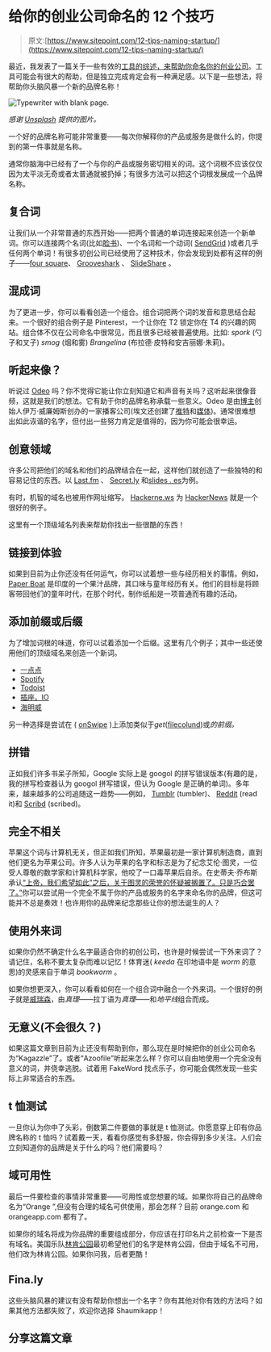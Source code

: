 # 给你的创业公司命名的 12 个技巧

> 原文:[https://www.sitepoint.com/12-tips-naming-startup/](https://www.sitepoint.com/12-tips-naming-startup/)

最近，我发表了一篇关于一些有效的[工具的综述，来帮助你命名你的创业公司](https://www.sitepoint.com/top-5-tools-naming-your-startup/)。工具可能会有很大的帮助，但是独立完成肯定会有一种满足感。以下是一些想法，将帮助你头脑风暴一个新的品牌名称！

![Typewriter with blank page.](../Images/fc3890786965617069a8d631f3679dfa.png)

*感谢 [Unsplash](http://www.unsplash.com) 提供的图片。*

一个好的品牌名称可能非常重要——每次你解释你的产品或服务是做什么的，你提到的第一件事就是名称。

通常你脑海中已经有了一个与你的产品或服务密切相关的词。这个词根不应该仅仅因为太平淡无奇或者太普通就被扔掉；有很多方法可以把这个词根发展成一个品牌名称。

## 复合词

让我们从一个非常普通的东西开始——把两个普通的单词连接起来创造一个新单词。你可以连接两个名词(比如[脸书](https://facebook.com))、一个名词和一个动词( [SendGrid](http://sendgrid.com) )或者几乎任何两个单词！有很多初创公司已经使用了这种技术，你会发现到处都有这样的例子——[four square](https://foursquare.com/)、 [Grooveshark](http://grooveshark.com/) 、 [SlideShare](http://slideshare.net) 。

## 混成词

为了更进一步，你可以看看创造一个组合。组合词把两个词的发音和意思结合起来。一个很好的组合例子是 Pinterest，一个让你在 T2 锁定你在 T4 的兴趣的网站。组合体不仅在公司命名中很常见，而且很多已经被普遍使用。比如: *spork* (勺子和叉子) *smog* (烟和雾) *Brangelina* (布拉德·皮特和安吉丽娜·朱莉)。

## 听起来像？

听说过 [Odeo](http://en.m.wikipedia.org/wiki/Odeo) 吗？你不觉得它能让你立刻知道它和声音有关吗？这听起来很像音频，这就是我们的想法。它有助于你的品牌名称承载一些意义。Odeo 是由[博主](https://www.blogger.com/)创始人伊万·威廉姆斯创办的一家播客公司(埃文还创建了[推特](http://www.twitter.com)和[媒体](http://www.medium.com))。通常很难想出如此诙谐的名字，但付出一些努力肯定是值得的，因为你可能会很幸运。

## 创意领域

许多公司把他们的域名和他们的品牌结合在一起，这样他们就创造了一些独特的和容易记住的东西。以 [Last.fm](http://Last.fm) 、 [Secret.ly](http://Secret.ly) 和[slides . es](http://Slid.es)为例。

有时，机智的域名也被用作网址缩写。 [Hackerne.ws](http://hackerne.ws) 为 [HackerNews](http://news.ycombinator.com/) 就是一个很好的例子。

这里有一个顶级域名列表来帮助你找出一些很酷的东西！

## 链接到体验

如果到目前为止你还没有任何运气，你可以试着想一些与经历相关的事情。例如， [Paper Boat](http://paperboatdrinks.com/) 是印度的一个果汁品牌，其口味与童年经历有关。他们的目标是将顾客带回他们的童年时代，在那个时代，制作纸船是一项普通而有趣的活动。

## 添加前缀或后缀

为了增加词根的味道，你可以试着添加一个后缀。这里有几个例子；其中一些还使用他们的顶级域名来创造一个新词。

*   [一点点](http://bitly.com)
*   [Spotify](https://www.spotify.com/)
*   [Todoist](http://todoist.com/)
*   [插座。IO](http://socket.io/)
*   [海明威](http://hemingwayapp.com)

另一种选择是尝试在 ( [onSwipe](http://onswipe.com/#/home) )上添加类似于*get*([filecolund](http://getfilecloud.com))或*的前缀。*

## 拼错

正如我们许多书呆子所知，Google 实际上是 googol 的拼写错误版本(有趣的是，我的拼写检查器认为 googol 拼写错误，但认为 Google 是正确的单词)。多年来，越来越多的公司追随这一趋势——例如， [Tumblr](http://tumblr.com/) (tumbler)、 [Reddit](http://reddit.com/) (read it)和 [Scribd](http://scribd.com/) (scribed)。

## 完全不相关

苹果这个词与计算机无关，但正如我们所知，苹果最初是一家计算机制造商，直到他们更名为苹果公司。许多人认为苹果的名字和标志是为了纪念艾伦·图灵，一位受人尊敬的数学家和计算机科学家，他咬了一口毒苹果后自杀。在史蒂夫·乔布斯承认[“上帝，我们希望如此”之后，关于图灵的荣誉的怀疑被搁置了。只是巧合罢了。”](http://www.bbc.com/future/story/20120620-the-turing-test-of-time)你可以尝试用一个完全不属于你的产品或服务的名字来命名你的品牌，但这可能并不总是奏效！也许用你的品牌来纪念那些让你的想法诞生的人？

## 使用外来词

如果你仍然不确定什么名字最适合你的初创公司，也许是时候尝试一下外来词了？请记住，名称不要太复杂而难以记忆！体育迷( *keeda* 在印地语中是 *worm* 的意思)的灵感来自于单词 *bookworm* 。

如果你想更深入，你可以看看如何在一个组合词中融合一个外来词。一个很好的例子就是[威瑞森](http://www.verizon.com/)，由*真理*——拉丁语为*真理*——和*地平线*组合而成。

## 无意义(不会很久？)

如果这篇文章到目前为止还没有帮助到你，那么现在是时候把你的创业公司命名为“Kagazzle”了。或者“Azoofile”听起来怎么样？你可以自由地使用一个完全没有意义的词，并侥幸逃脱。试着用 FakeWord 找点乐子，你可能会偶然发现一些实际上非常适合的东西。

## t 恤测试

一旦你认为你中了头彩，倒数第二件要做的事就是 t 恤测试。你愿意穿上印有你品牌名称的 t 恤吗？试着戴一天，看看你感觉有多舒服，你会得到多少关注。人们会立刻知道你的品牌是关于什么的吗？他们需要吗？

## 域可用性

最后一件要检查的事情非常重要——可用性或您想要的域。如果你将自己的品牌命名为“Orange ”,但没有合理的域名可供使用，那会怎样？目前 orange.com 和 orangeapp.com 都有了。

如果你的域名将成为你品牌的重要组成部分，你应该在打印名片之前检查一下是否有域名。美国乐队[林肯公园](http://www.linkinpark.com)最初希望他们的名字是林肯公园，但由于域名不可用，他们改为林肯公园。如果你问我，后者更酷！

## Fina.ly

这些头脑风暴的建议有没有帮助你想出一个名字？你有其他对你有效的方法吗？如果其他方法都失败了，欢迎你选择 Shaumikapp！

## 分享这篇文章